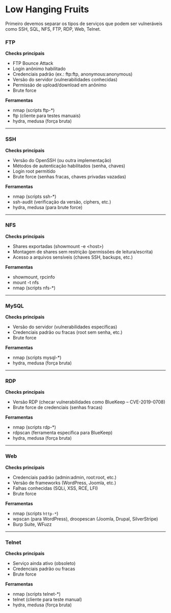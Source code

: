 # Low Hanging Fruits

Primeiro devemos separar os tipos de serviços que podem ser vulneráveis como SSH, SQL, NFS, FTP,  RDP, Web, Telnet.



### **FTP**

**Checks principais**

* FTP Bounce Attack
* Login anônimo habilitado
* Credenciais padrão (ex.: ftp:ftp, anonymous:anonymous)
* Versão do servidor (vulnerabilidades conhecidas)
* Permissão de upload/download em anônimo
* Brute force

**Ferramentas**

* nmap (scripts ftp-\*)
* ftp (cliente para testes manuais)
* hydra, medusa (força bruta)

***

### **SSH**

**Checks principais**

* Versão do OpenSSH (ou outra implementação)
* Métodos de autenticação habilitados (senha, chaves)
* Login root permitido
* Brute force (senhas fracas, chaves privadas vazadas)

**Ferramentas**

* nmap (scripts ssh-\*)
* ssh-audit (verificação da versão, ciphers, etc.)
* hydra, medusa (para brute force)

***

### **NFS**

**Checks principais**

* Shares exportadas (showmount -e \<host>)
* Montagem de shares sem restrição (permissões de leitura/escrita)
* Acesso a arquivos sensíveis (chaves SSH, backups, etc.)

**Ferramentas**

* showmount, rpcinfo
* mount -t nfs
* nmap (scripts nfs-\*)

***

### **MySQL**

**Checks principais**

* Versão do servidor (vulnerabilidades específicas)
* Credenciais padrão ou fracas (root sem senha, etc.)
* Brute force

**Ferramentas**

* nmap (scripts mysql-\*)
* hydra, medusa (força bruta)

***

### **RDP**

**Checks principais**

* Versão RDP (checar vulnerabilidades como BlueKeep – CVE-2019-0708)
* Brute force de credenciais (senhas fracas)

**Ferramentas**

* nmap (scripts rdp-\*)
* rdpscan (ferramenta específica para BlueKeep)
* hydra, medusa (força bruta)

***

### **Web**

**Checks principais**

* Credenciais padrão (admin:admin, root:root, etc.)
* Versão de frameworks (WordPress, Joomla, etc.)
* Falhas conhecidas (SQLi, XSS, RCE, LFI)
* Brute force

**Ferramentas**

* nmap (scripts `http-*`)
* wpscan (para WordPress), droopescan (Joomla, Drupal, SilverStripe)
* Burp Suite, WFuzz&#x20;

***

### **Telnet**

**Checks principais**

* Serviço ainda ativo (obsoleto)
* Credenciais padrão ou fracas
* Brute force

**Ferramentas**

* nmap (scripts telnet-\*)
* telnet (cliente para teste manual)
* hydra, medusa (força bruta)
